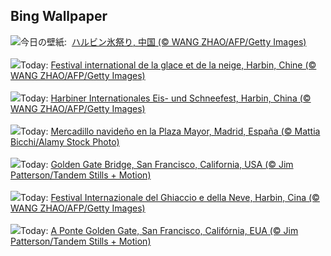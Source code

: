 ## Bing Wallpaper
![](https://www.bing.com/th?id=OHR.HarbinFestival_JA-JP2258801493_UHD.jpg&w=1000)今日の壁紙: &nbsp;[ハルビン氷祭り, 中国 (© WANG ZHAO/AFP/Getty Images)](https://www.bing.com/th?id=OHR.HarbinFestival_JA-JP2258801493_UHD.jpg)
<br><br/>
![](https://www.bing.com/th?id=OHR.HarbinFestival_FR-FR0937758437_UHD.jpg&w=1000)Today: [Festival international de la glace et de la neige, Harbin, Chine (© WANG ZHAO/AFP/Getty Images)](https://www.bing.com/th?id=OHR.HarbinFestival_FR-FR0937758437_UHD.jpg)
<br><br/>
![](https://www.bing.com/th?id=OHR.HarbinFestival_DE-DE1103368312_UHD.jpg&w=1000)Today: [Harbiner Internationales Eis- und Schneefest, Harbin, China (© WANG ZHAO/AFP/Getty Images)](https://www.bing.com/th?id=OHR.HarbinFestival_DE-DE1103368312_UHD.jpg)
<br><br/>
![](https://www.bing.com/th?id=OHR.KingsDay_ES-ES9269541177_UHD.jpg&w=1000)Today: [Mercadillo navideño en la Plaza Mayor, Madrid, España (© Mattia Bicchi/Alamy Stock Photo)](https://www.bing.com/th?id=OHR.KingsDay_ES-ES9269541177_UHD.jpg)
<br><br/>
![](https://www.bing.com/th?id=OHR.GoldenGateLight_EN-GB6303595201_UHD.jpg&w=1000)Today: [Golden Gate Bridge, San Francisco, California, USA (© Jim Patterson/Tandem Stills + Motion)](https://www.bing.com/th?id=OHR.GoldenGateLight_EN-GB6303595201_UHD.jpg)
<br><br/>
![](https://www.bing.com/th?id=OHR.HarbinFestival_IT-IT2915874871_UHD.jpg&w=1000)Today: [Festival Internazionale del Ghiaccio e della Neve, Harbin, Cina (© WANG ZHAO/AFP/Getty Images)](https://www.bing.com/th?id=OHR.HarbinFestival_IT-IT2915874871_UHD.jpg)
<br><br/>
![](https://www.bing.com/th?id=OHR.GoldenGateLight_PT-BR0467523919_UHD.jpg&w=1000)Today: [A Ponte Golden Gate, San Francisco, Califórnia, EUA (© Jim Patterson/Tandem Stills + Motion)](https://www.bing.com/th?id=OHR.GoldenGateLight_PT-BR0467523919_UHD.jpg)
<br><br/>
